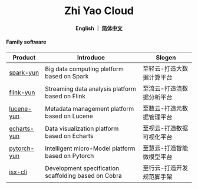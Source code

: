 <h1 align="center">
   Zhi Yao Cloud
</h1>

<h4 align="center">
   English ｜ <a href="https://gitee.com/isxcode">简体中文</a>
</h4> 

#### Family software

| Product                                                          | Introduce                                                     | Slogen                |
| ---------------------------------------------------------------- | ------------------------------------------------------------- | --------------------- |
| <a href="https://github.com/isxcode/spark-yun">spark-yun</a>     | Big data computing platform based on Spark                    | 至轻云-打造大数据计算平台 |
| <a href="https://github.com/isxcode/flink-yun">flink-yun</a>     | Streaming data analysis platform based on Flink               | 至流云-打造流数据分析平台 |
| <a href="https://github.com/isxcode/lucene-yun">lucene-yun</a>   | Metadata management platform based on Lucene                  | 至数云-打造元数据管理平台 |
| <a href="https://github.com/isxcode/echarts-yun">echarts-yun</a> | Data visualization platform based on Echarts                  | 至视云-打造数据可视化平台 |
| <a href="https://github.com/isxcode/pytorch-yun">pytorch-yun</a> | Intelligent micro-Model platform based on Pytorch             | 至慧云-打造智能微模型平台 |
| <a href="https://github.com/isxcode/isx-cli">isx-cli</a>         | Development specification scaffolding based on Cobra          | 至行云-打造开发规范脚手架 |
